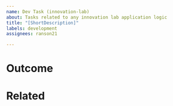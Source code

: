 ```yaml
---
name: Dev Task (innovation-lab)
about: Tasks related to any innovation lab application logic
title: "[ShortDescription]"
labels: development
assignees: ranson21

---
```


# Outcome

# Related
